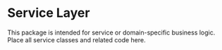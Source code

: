 # Service Layer

This package is intended for service or domain-specific business logic. Place all service classes and related code here.